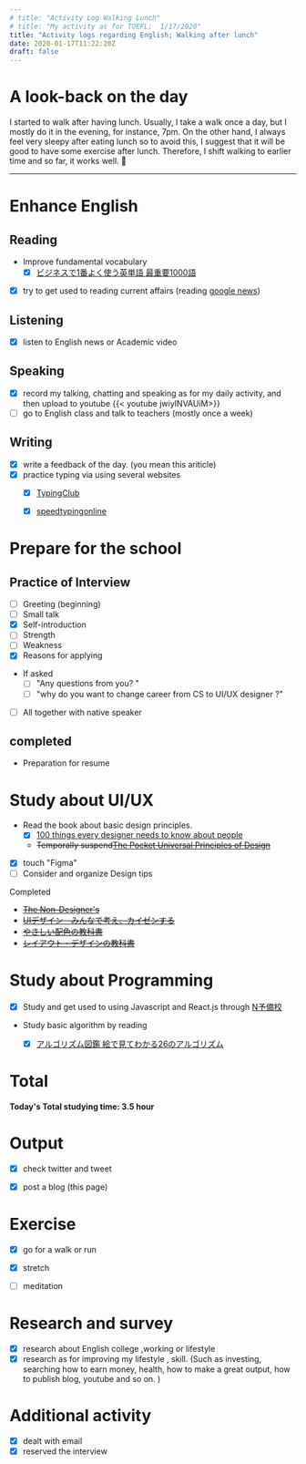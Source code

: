 ```yaml
---
# title: "Activity Log Walking Lunch"
# title: "My activity as for TOEFL;  1/17/2020"
title: "Activity logs regarding English; Walking after lunch"
date: 2020-01-17T11:22:20Z
draft: false
---
```


# A look-back on the day

I started to walk after having lunch. Usually, I take a walk once a day, but I mostly do it in the evening, for instance, 7pm. On the other hand, I always feel very sleepy after eating lunch so to avoid this, I suggest that it will be good to have some exercise after lunch. Therefore, I shift walking to earlier time and so far, it works well. 🦐











---



# Enhance English

## Reading

- Improve fundamental vocabulary
  - [x] [ビジネスで1番よく使う英単語 最重要1000語](https://www.amazon.co.jp/dp/4863922965/)
- [x] try to get used to reading current affairs (reading [google news](https://news.google.com/))
  <!--[Core 1900](https://www.amazon.co.jp/dp/4862900747/)-->
  <!--[文脈で覚える IELTS英単語 ](https://www.amazon.co.jp/dp/4887246226/)-->

## Listening

- [x] listen to English news or Academic video 

## Speaking

- [x] record my talking, chatting and speaking as for my daily activity, and then upload to youtube
  {{< youtube jwiyINVAUiM>}}
- [ ] go to English class and talk to teachers (mostly once a week)

## Writing

- [x] write a feedback of the day. (you mean this ariticle)
- [x] practice typing via using several websites
  - [x] [TypingClub](https://www.typingclub.com)
  - [x] [speedtypingonline](https://www.speedtypingonline.com/games/type-the-alphabet.php)


# Prepare for the school

## Practice of Interview

- [ ] Greeting (beginning)
- [ ] Small talk
- [x] Self-introduction
- [ ] Strength
- [ ] Weakness
- [x] Reasons for applying
- If asked
  - [ ] "Any questions from you? "
  - [ ] "why do you want to change career from CS to UI/UX designer ?"
- [ ] All together with native speaker

## completed

- Preparation for resume




# Study about UI/UX

- Read the book about basic design principles.
  - [x] [100 things every designer needs to know about people](https://www.amazon.com/dp/4873115574)
  - ~~Temporally suspend[The Pocket Universal Principles of Design](https://www.amazon.com/dp/1631590405/)~~
- [x] touch "Figma"
- [ ] Consider and organize Design tips

Completed

- ~~[The Non-Designer's](https://www.amazon.com/dp/0133966151/)~~
- ~~[UIデザイン　みんなで考え、カイゼンする](https://www.amazon.co.jp/dp/B07PQF8TBW/)~~
- ~~[やさしい配色の教科書](https://www.amazon.co.jp/dp/4844367714/)~~
- ~~[レイアウト・デザインの教科書](https://www.amazon.co.jp/dp/B07NYN1681/)~~

# Study about Programming

- [x] Study and get used to using Javascript and React.js through [N予備校](www.nnn.ed.nico) 
- Study basic algorithm by reading
  - [x] [アルゴリズム図鑑 絵で見てわかる26のアルゴリズム](https://www.amazon.co.jp/gp/product/4798149772/)


# Total

**Today's Total studying time:  3.5   hour**



# Output

- [x] check twitter and tweet

- [x] post a blog (this page)

  

# Exercise

- [x] go for a walk or run

- [x] stretch

- [ ] meditation

  


# Research and survey

- [x] research about English college ,working or lifestyle
- [x] research as for improving my lifestyle , skill. (Such as investing, searching how to earn money, health, how to make a great output, how to publish blog, youtube and so on. )

# Additional activity

- [x] dealt with email
- [x] reserved the interview